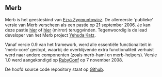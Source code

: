 ## Merb

Merb is het geesteskind van [Ezra Zygmuntowicz](http://brainspl.at/).
De allereerste 'publieke' versie van Merb verscheen als een pastie op 21 september 2006.
Je kan deze pastie [hier](http://pastie.org/14416) of [hier](http://gist.github.com/33252)
(mirror) teruggvinden. Tegenwoordig is de lead developer van het Merb project [Yehuda Katz](http://yehudakatz.com/).

Vanaf versie 0.9 van het framework, werd alle essentiële functionaliteit in
'merb-core' gestopt, waarbij de overblijvende extra functionaliteit verhuist werd naar andere 
componenten (zoals merb-haml en merb-helpers). Versie 1.0 werd aangekondigd op
[RubyConf](http://rubyconf.org/) op 7 november 2008.

De hoofd source code repository staat op [Github](http://github.com/wycats/merb/).